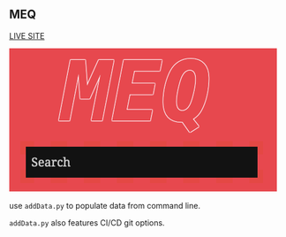 ## MEQ

[LIVE SITE](https://mattheweq.com/yox)

![ALT:preview](preview.png)


use `addData.py` to populate data from command line.

`addData.py` also features CI/CD git options.